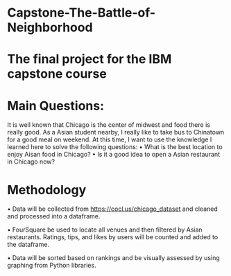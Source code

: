 # Capstone-The-Battle-of-Neighborhood

# The final project for the IBM capstone course 

# Main Questions:
 It is well known that Chicago is the center of midwest and food there is really good. As a Asian student nearby, I really like to take bus to Chinatown for a good meal on weekend. At this time, I want to use the knowledge I learned here to solve the following questions:
 •  What is the best location to enjoy Aisan food in Chicago? 
 •  Is it a good idea to open a Asian restaurant in Chicago now?
  
# Methodology
• Data will be collected from https://cocl.us/chicago_dataset and cleaned and processed into a dataframe.

• FourSquare be used to locate all venues and then filtered by Asian restaurants. Ratings, tips, and likes by users will be counted and added to the dataframe.

• Data will be sorted based on rankings and be visually assessed by using graphing from Python libraries.

